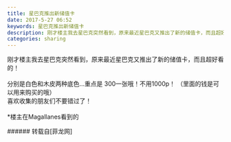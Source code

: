 ```yaml
---
title: 星巴克推出新储值卡
date: 2017-5-27 06:52
keywords: 星巴克推出新储值卡
description: 刚才楼主我去星巴克突然看到，原来最近星巴克又推出了新的储值卡，而且超好看的！分别是白色和木皮两种底色...重点是 300一张哦！不用1000p！ （里面的钱是可以用来购买的哦）喜欢收集的朋友们不要错过了！ *楼主在Magallanes看到的
categories: sharing
---
```

<td class="t_f" id="postmessage_751653">

刚才楼主我去星巴克突然看到，原来最近星巴克又推出了新的储值卡，而且超好看的！<br/>
<br/>
<img alt="" border="0" class="zoom" data-cf-modified-d8993d51ace7f431bab329ce-="" file="http://www.flw.ph/data/appbyme/upload/image/201705/27/xc6DH1d932O0.jpg" id="aimg_T1Wau" lazyloadthumb="1" onclick="" onmouseover="" src="http://www.flw.ph/data/appbyme/upload/image/201705/27/xc6DH1d932O0.jpg"/><br/>
分别是白色和木皮两种底色...重点是 300一张哦！不用1000p！ （里面的钱是可以用来购买的哦）<br/>
喜欢收集的朋友们不要错过了！ <br/>
<br/>
*楼主在Magallanes看到的<br/>
</td>
###### 转载自[菲龙网]